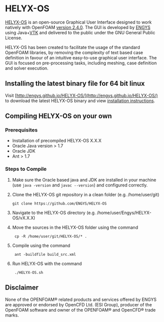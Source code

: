 # HELYX-OS
[HELYX-OS](http://engys.com/products/helyx-os) is an open-source Graphical User Interface designed to work natively with OpenFOAM [version 2.4.0](http://www.openfoam.org/archive/2.4.0/download/source.php). The GUI is developed by [ENGYS](http://engys.com/) using Java+[VTK](http://www.vtk.org/) and delivered to the public under the GNU General Public License.
 
HELYX-OS has been created to facilitate the usage of the standard OpenFOAM libraries, by removing the complexity of text based case definition in favour of an intuitive easy-to-use graphical user interface. The GUI is focused on pre-processing tasks, including meshing, case definition and solver execution.

## Installing the latest binary file for 64 bit linux
Visit [http://engys.github.io/HELYX-OS/](http://engys.github.io/HELYX-OS/) to download the latest HELYX-OS binary and view [installation instructions](http://engys.github.io/HELYX-OS/installation/). 

## Compiling HELYX-OS on your own

### Prerequisites
 - Installation of precompiled HELYX-OS X.X.X
 - Oracle Java version > 1.7
 - Oracle JDK
 - Ant > 1.7

### Steps to Compile
1.  Make sure the Oracle based java and JDK are installed in your machine (use `java -version` and `javac --version`) and configured correctly.
2.  Clone the HELYX-OS git repository in a clean folder (e.g. /home/user/git) 

        git clone https://github.com/ENGYS/HELYX-OS

3. Navigate to the HELYX-OS directory (e.g. /home/user/Engys/HELYX-OS/vX.X.X)
4. Move the sources in the HELYX-OS folder using the command
 
        cp -R /home/user/git/HELYX-OS/* .

5. Compile using the command

        ant -buildfile build_src.xml

6. Run HELYX-OS with the command
 
        ./HELYX-OS.sh

## Disclaimer
None of the OPENFOAM® related products and services offered by ENGYS are approved or endorsed by OpenCFD Ltd. (ESI Group), producer of the OpenFOAM software and owner of the OPENFOAM® and OpenCFD® trade marks.
